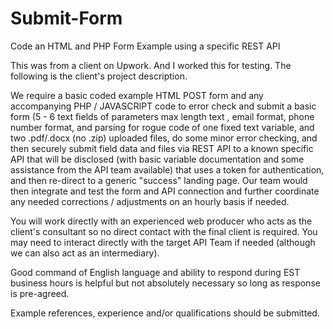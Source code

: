 # Submit-Form
Code an HTML and PHP Form Example using a specific REST API

This was from a client on Upwork. And I worked this for testing.
The following is the client's project description.

We require a basic coded example HTML POST form and any accompanying PHP / JAVASCRIPT code to error check and submit a basic form (5 - 6 text fields of parameters max length text , email format, phone number format, and parsing for rogue code of one fixed text variable, and two .pdf/.docx (no .zip)  uploaded files, do some minor error checking, and then securely submit field data and files via REST API to a known specific API that will be disclosed (with basic variable documentation and some assistance from the API team available) that uses a token for authentication, and then re-direct to a generic "success" landing page.   Our team would then integrate and test the form and API connection and further coordinate any needed corrections / adjustments on an hourly basis if needed.

You will work directly with an experienced web producer who acts as the client's consultant so no direct contact with the final client is required.  You may need to interact directly with the target API Team if needed (although we can also act as an intermediary).

Good command of English language and ability to respond during EST business hours is helpful but not absolutely necessary so long as response is pre-agreed.

Example references, experience and/or qualifications should be submitted.

